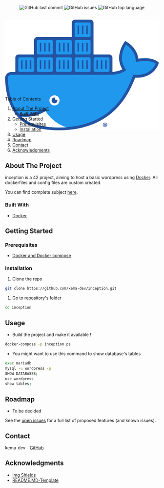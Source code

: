 <div id="top"></div>
<p align=center>
  <img alt="GitHub last commit" src="https://img.shields.io/github/last-commit/kema-dev/inception">
  <img alt="GitHub issues" src="https://img.shields.io/github/issues/kema-dev/inception">
  <img alt="GitHub top language" src="https://img.shields.io/github/languages/top/kema-dev/inception">
</p>

<!-- PROJECT LOGO -->
<br />
<div align="center" style="height:200px; margin-bottom:10%">
  <a>
    <img src="assets/docker_moby.png" alt="Docker logo">
  </a>
</div>

<!-- TABLE OF CONTENTS -->
<summary>Table of Contents</summary>
<ol>
<li>
	<a href="#about-the-project">About The Project</a>
	<ul>
	<li><a href="#built-with">Built With</a></li>
	</ul>
</li>
<li>
	<a href="#getting-started">Getting Started</a>
	<ul>
	<li><a href="#prerequisites">Prerequisites</a></li>
	<li><a href="#installation">Installation</a></li>
	</ul>
</li>
<li><a href="#usage">Usage</a></li>
<li><a href="#roadmap">Roadmap</a></li>
<li><a href="#contact">Contact</a></li>
<li><a href="#acknowledgments">Acknowledgments</a></li>
</ol>
</details>

<!-- ABOUT THE PROJECT -->
## About The Project

<!-- TODO Put images from the project here -->

inception is a 42 project, aiming to host a basic wordpress using [Docker](https://www.docker.com/). All dockerfiles and config files are custom created.

You can find complete subject <a href="docs/">here</a>.

### Built With

* <a href="https://www.docker.com/" target="_blank" title="Docker's website">Docker</a>

<!-- GETTING STARTED -->
## Getting Started

### Prerequisites

* [Docker and Docker compose](https://docs.docker.com/compose/install/)

### Installation

1. Clone the repo

```sh
git clone https://github.com/kema-dev/inception.git
```

1. Go to repository's folder

```sh
cd inception
```

<!-- USAGE EXAMPLES -->
## Usage

* Build the project and make it available !

```sh
docker-compose -p inception ps
```

* You might want to use this command to show database's tables

```sh
exec mariadb
mysql -u wordpress -p
SHOW DATABASES;
use wordpress
show tables;
```

<!-- ROADMAP -->
## Roadmap

* To be decided

See the [open issues](https://github.com/kema-dev/inception/issues) for a full list of proposed features (and known issues).

<!-- CONTACT -->
## Contact

kema-dev - [GitHub](https://github.com/kema-dev)

<!-- TODO Add Ocean and Thomas as creators -->

## Acknowledgments

* [Img Shields](https://shields.io)
* [README.MD-Template](https://github.com/othneildrew/Best-README-Template)
